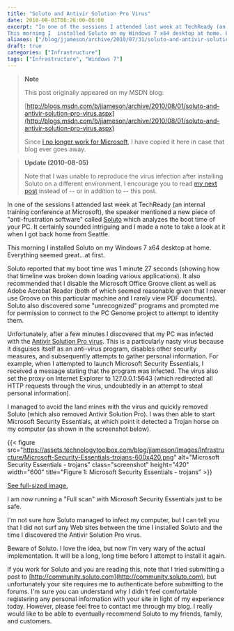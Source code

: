```yaml
---
title: "Soluto and Antivir Solution Pro Virus"
date: 2010-08-01T06:26:00-06:00
excerpt: "In one of the sessions I attended last week at TechReady (an internal training conference at Microsoft), the speaker mentioned a new piece of \"anti-frustration software\" called Soluto which analyzes the boot time  of your PC. It certainly sounded intriguing and I made a note to take a look at it when I got back home from Seattle.
This morning I  installed Soluto on my Windows 7 x64 desktop at home. Everything seemed great...at first...."
aliases: ["/blog/jjameson/archive/2010/07/31/soluto-and-antivir-solution-pro-virus.aspx", "/blog/jjameson/archive/2010/08/01/soluto-and-antivir-solution-pro-virus.aspx"]
draft: true
categories: ["Infrastructure"]
tags: ["Infrastructure", "Windows 7"]
---
```


> **Note**
>
> This post originally appeared on my MSDN blog:
>
> [http://blogs.msdn.com/b/jjameson/archive/2010/08/01/soluto-and-antivir-solution-pro-virus.aspx](http://blogs.msdn.com/b/jjameson/archive/2010/08/01/soluto-and-antivir-solution-pro-virus.aspx)
>
> Since [I no longer work for Microsoft](/blog/jjameson/2011/09/02/last-day-with-microsoft), I have copied it here in case that blog ever goes away.

> **Update (2010-08-05)**
>
> Note that I was unable to reproduce the virus infection after installing Soluto on a different environment. I encourage you to read [my next post](/blog/jjameson/2010/08/05/update-on-soluto-and-antivir-solution-pro-virus) instead of -- or in addition to -- this post.

In one of the sessions I attended last week at TechReady (an internal training conference at Microsoft), the speaker mentioned a new piece of "anti-frustration software" called [Soluto](http://www.soluto.com) which analyzes the boot time of your PC. It certainly sounded intriguing and I made a note to take a look at it when I got back home from Seattle.

This morning I installed Soluto on my Windows 7 x64 desktop at home. Everything seemed great...at first.

Soluto reported that my boot time was 1 minute 27 seconds (showing how that timeline was broken down loading various applications). It also recommended that I disable the Microsoft Office Groove client as well as Adobe Acrobat Reader (both of which seemed reasonable given that I never use Groove on this particular machine and I rarely view PDF documents). Soluto also discovered some "unrecognized" programs and prompted me for permission to connect to the PC Genome project to attempt to identity them.

Unfortunately, after a few minutes I discovered that my PC was infected with the [Antivir Solution Pro virus](http://www.bing.com/news/search?q=antivir+solution+pro&go=&form=QBNT2). This is a particularly nasty virus because it disguises itself as an anti-virus program, disables other security measures, and subsequently attempts to gather personal information. For example, when I attempted to launch Microsoft Security Essentials, I received a message stating that the program was infected. The virus also set the proxy on Internet Explorer to 127.0.0.1:5643 (which redirected all HTTP requests through the virus, undoubtedly in an attempt to steal personal information).

I managed to avoid the land mines with the virus and quickly removed Soluto (which also removed Antivir Solution Pro). I was then able to start Microsoft Security Essentials, at which point it detected a Trojan horse on my computer (as shown in the screenshot below).

{{< figure src="https://assets.technologytoolbox.com/blog/jjameson/Images/Infrastructure/Microsoft-Security-Essentials-trojans-600x420.png" alt="Microsoft Security Essentials - trojans" class="screenshot" height="420" width="600" title="Figure 1: Microsoft Security Essentials - trojans" >}}

[See full-sized image.](https://assets.technologytoolbox.com/blog/jjameson/Images/Infrastructure/Microsoft-Security-Essentials-trojans-800x560.png)

I am now running a "Full scan" with Microsoft Security Essentials just to be safe.

I'm not sure how Soluto managed to infect my computer, but I can tell you that I did not surf any Web sites between the time I installed Soluto and the time I discovered the Antivir Solution Pro virus.

Beware of Soluto. I love the idea, but now I'm very wary of the actual implementation. It will be a long, long time before I attempt to install it again.

If you work for Soluto and you are reading this, note that I tried submitting a post to [http://community.soluto.com](http://community.soluto.com), but unfortunately your site requires me to authenticate before submitting to the forums. I'm sure you can understand why I didn't feel comfortable registering any personal information with your site in light of my experience today. However, please feel free to contact me through my blog. I really would like to be able to eventually recommend Soluto to my friends, family, and customers.

